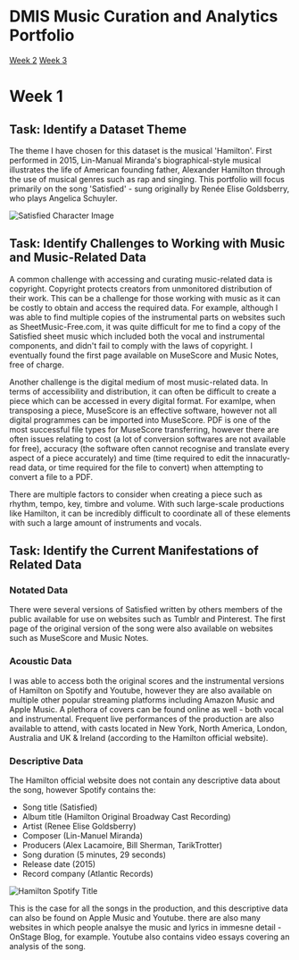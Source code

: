 # DMIS Music Curation and Analytics Portfolio

[Week 2](week2.html)
[Week 3](week3.html)

# Week 1
  
## Task: Identify a Dataset Theme

The theme I have chosen for this dataset is the musical 'Hamilton'. First performed in 2015, Lin-Manual Miranda's biographical-style musical illustrates the life of American founding father, Alexander Hamilton through the use of musical genres such as rap and singing. This portfolio will focus primarily on the song 'Satisfied' - sung originally by Renée Elise Goldsberry, who plays Angelica Schuyler.

![Satisfied Character Image](https://github.com/user-attachments/assets/fd26e0a9-a460-49d8-b14c-3201bd5dc32a)

## Task: Identify Challenges to Working with Music and Music-Related Data

A common challenge with accessing and curating music-related data is copyright. Copyright protects creators from unmonitored distribution of their work. This can be a challenge for those working with music as it can be costly to obtain and access the required data. For example, although I was able to find multiple copies of the instrumental parts on websites such as SheetMusic-Free.com, it was quite difficult for me to find a copy of the Satisfied sheet music which included both the vocal and instrumental components, and didn't fail to comply with the laws of copyright. I eventually found the first page available on MuseScore and Music Notes, free of charge. 

Another challenge is the digital medium of most music-related data. In terms of accessibility and distribution, it can often be difficult to create a piece which can be accessed in every digital format. For examlpe, when transposing a piece, MuseScore is an effective software, however not all digital programmes can be imported into MuseScore. PDF is one of the most successful file types for MuseScore transferring, however there are often issues relating to cost (a lot of conversion softwares are not available for free), accuracy (the software often cannot recognise and translate every aspect of a piece accurately) and time (time required to edit the innacuratly-read data, or time required for the file to convert) when attempting to convert a file to a PDF.

There are multiple factors to consider when creating a piece such as rhythm, tempo, key, timbre and volume. With such large-scale productions like Hamilton, it can be incredibly difficult to coordinate all of these elements with such a large amount of instruments and vocals.

## Task: Identify the Current Manifestations of Related Data

### Notated Data

There were several versions of Satisfied written by others members of the public available for use on websites such as Tumblr and Pinterest. The first page of the original version of the song were also available on websites such as MuseScore and Music Notes.

### Acoustic Data

I was able to access both the original scores and the instrumental versions of Hamilton on Spotify and Youtube, however they are also available on multiple other popular streaming platforms including Amazon Music and Apple Music. A plethora of covers can be found online as well - both vocal and instrumental. Frequent live performances of the production are also available to attend, with casts located in New York, North America, London, Australia and UK & Ireland (according to the Hamilton official website).

### Descriptive Data

The Hamilton official website does not contain any descriptive data about the song, however Spotify contains the:
- Song title (Satisfied)
- Album title (Hamilton Original Broadway Cast Recording)
- Artist (Renee Elise Goldsberry)
- Composer (Lin-Manuel Miranda)
- Producers (Alex Lacamoire, Bill Sherman, TarikTrotter)
- Song duration (5 minutes, 29 seconds)
- Release date (2015)
- Record company (Atlantic Records)

![Hamilton Spotify Title](https://github.com/user-attachments/assets/b184b2b3-3233-4899-a126-1fc95204a99e)

This is the case for all the songs in the production, and this descriptive data can also be found on Apple Music and Youtube. there are also many websites in which people analsye the music and lyrics in immesne detail - OnStage Blog, for example. Youtube also contains video essays covering an analysis of the song.
